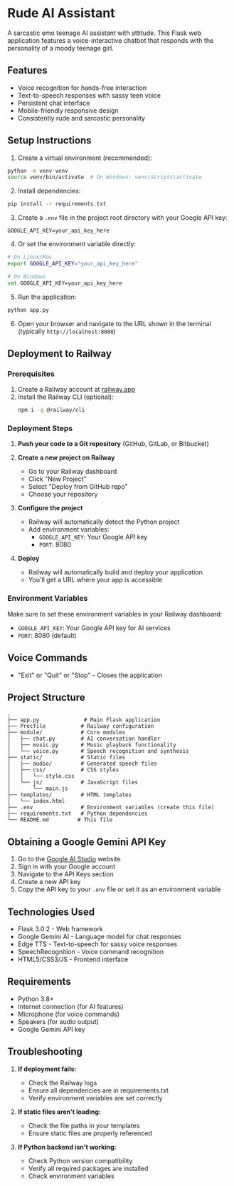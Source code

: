# Rude AI Assistant

A sarcastic emo teenage AI assistant with attitude. This Flask web application features a voice-interactive chatbot that responds with the personality of a moody teenage girl.

## Features

- Voice recognition for hands-free interaction
- Text-to-speech responses with sassy teen voice
- Persistent chat interface
- Mobile-friendly responsive design
- Consistently rude and sarcastic personality

## Setup Instructions

1. Create a virtual environment (recommended):
```bash
python -m venv venv
source venv/bin/activate  # On Windows: venv\Scripts\activate
```

2. Install dependencies:
```bash
pip install -r requirements.txt
```

3. Create a `.env` file in the project root directory with your Google API key:
```
GOOGLE_API_KEY=your_api_key_here
```

4. Or set the environment variable directly:
```bash
# On Linux/Mac
export GOOGLE_API_KEY="your_api_key_here"

# On Windows
set GOOGLE_API_KEY=your_api_key_here
```

5. Run the application:
```bash
python app.py
```

6. Open your browser and navigate to the URL shown in the terminal (typically `http://localhost:8080`)

## Deployment to Railway

### Prerequisites
1. Create a Railway account at [railway.app](https://railway.app)
2. Install the Railway CLI (optional):
   ```bash
   npm i -g @railway/cli
   ```

### Deployment Steps

1. **Push your code to a Git repository** (GitHub, GitLab, or Bitbucket)

2. **Create a new project on Railway**
   - Go to your Railway dashboard
   - Click "New Project"
   - Select "Deploy from GitHub repo"
   - Choose your repository

3. **Configure the project**
   - Railway will automatically detect the Python project
   - Add environment variables:
     - `GOOGLE_API_KEY`: Your Google API key
     - `PORT`: 8080

4. **Deploy**
   - Railway will automatically build and deploy your application
   - You'll get a URL where your app is accessible

### Environment Variables
Make sure to set these environment variables in your Railway dashboard:
- `GOOGLE_API_KEY`: Your Google API key for AI services
- `PORT`: 8080 (default)

## Voice Commands

- "Exit" or "Quit" or "Stop" - Closes the application

## Project Structure

```
.
├── app.py              # Main Flask application
├── Procfile           # Railway configuration
├── module/            # Core modules
│   ├── chat.py        # AI conversation handler
│   ├── music.py       # Music playback functionality
│   └── voice.py       # Speech recognition and synthesis
├── static/            # Static files
│   ├── audio/         # Generated speech files
│   ├── css/           # CSS styles
│   │   └── style.css
│   └── js/            # JavaScript files
│       └── main.js
├── templates/         # HTML templates
│   └── index.html
├── .env               # Environment variables (create this file)
├── requirements.txt   # Python dependencies
└── README.md         # This file
```

## Obtaining a Google Gemini API Key

1. Go to the [Google AI Studio](https://aistudio.google.com/) website
2. Sign in with your Google account
3. Navigate to the API Keys section
4. Create a new API key
5. Copy the API key to your `.env` file or set it as an environment variable

## Technologies Used

- Flask 3.0.2 - Web framework
- Google Gemini AI - Language model for chat responses
- Edge TTS - Text-to-speech for sassy voice responses
- SpeechRecognition - Voice command recognition
- HTML5/CSS3/JS - Frontend interface

## Requirements

- Python 3.8+
- Internet connection (for AI features)
- Microphone (for voice commands)
- Speakers (for audio output)
- Google Gemini API key

## Troubleshooting

1. **If deployment fails:**
   - Check the Railway logs
   - Ensure all dependencies are in requirements.txt
   - Verify environment variables are set correctly

2. **If static files aren't loading:**
   - Check the file paths in your templates
   - Ensure static files are properly referenced

3. **If Python backend isn't working:**
   - Check Python version compatibility
   - Verify all required packages are installed
   - Check environment variables
